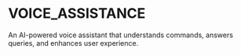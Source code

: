 # VOICE_ASSISTANCE
An AI-powered voice assistant that understands commands, answers queries, and enhances user experience.
